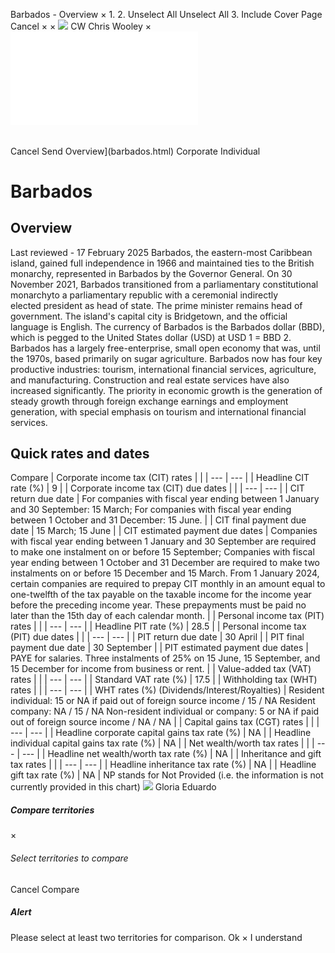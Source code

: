 Barbados - Overview
×
1.
2.
Unselect All
Unselect All
3.
Include Cover Page
Cancel
×
×
![](-/media/world-wide-tax-summaries/attachments/global---chris-wooley.ashx%3Frev=ac5e5f3223b34096b1afc2a6009c7320&revision=ac5e5f32-23b3-4096-b1af-c2a6009c7320&hash=859B7ADC84DC2CBEC9760E9E6EE7DE6D0A8BFCDF)
CW
Chris Wooley
×
![](barbados.html)
######
Cancel
Send
Overview](barbados.html)
Corporate
Individual
# Barbados
## Overview
Last reviewed - 17 February 2025
Barbados, the eastern-most Caribbean island, gained full independence in 1966 and maintained ties to the British monarchy, represented in Barbados by the Governor General. On 30 November 2021, Barbados transitioned from a parliamentary constitutional monarchyto a parliamentary republic with a ceremonial indirectly elected president as head of state. The prime minister remains head of government. The island's capital city is Bridgetown, and the official language is English. The currency of Barbados is the Barbados dollar (BBD), which is pegged to the United States dollar (USD) at USD 1 = BBD 2.
Barbados has a largely free-enterprise, small open economy that was, until the 1970s, based primarily on sugar agriculture. Barbados now has four key productive industries: tourism, international financial services, agriculture, and manufacturing. Construction and real estate services have also increased significantly. The priority in economic growth is the generation of steady growth through foreign exchange earnings and employment generation, with special emphasis on tourism and international financial services.
## Quick rates and dates
Compare
| Corporate income tax (CIT) rates | |
| --- | --- |
| Headline CIT rate (%) | 9 |
| Corporate income tax (CIT) due dates | |
| --- | --- |
| CIT return due date | For companies with fiscal year ending between 1 January and 30 September: 15 March;  For companies with fiscal year ending between 1 October and 31 December: 15 June. |
| CIT final payment due date | 15 March;  15 June |
| CIT estimated payment due dates | Companies with fiscal year ending between 1 January and 30 September are required to make one instalment on or before 15 September;  Companies with fiscal year ending between 1 October and 31 December are required to make two instalments on or before 15 December and 15 March.  From 1 January 2024, certain companies are required to prepay CIT monthly in an amount equal to one-twelfth of the tax payable on the taxable income for the income year before the preceding income year. These prepayments must be paid no later than the 15th day of each calendar month. |
| Personal income tax (PIT) rates | |
| --- | --- |
| Headline PIT rate (%) | 28.5 |
| Personal income tax (PIT) due dates | |
| --- | --- |
| PIT return due date | 30 April |
| PIT final payment due date | 30 September |
| PIT estimated payment due dates | PAYE for salaries.  Three instalments of 25% on 15 June, 15 September, and 15 December for income from business or rent. |
| Value-added tax (VAT) rates | |
| --- | --- |
| Standard VAT rate (%) | 17.5 |
| Withholding tax (WHT) rates | |
| --- | --- |
| WHT rates (%) (Dividends/Interest/Royalties) | Resident individual: 15 or NA if paid out of foreign source income / 15 / NA  Resident company: NA / 15 / NA  Non-resident individual or company: 5 or NA if paid out of foreign source income / NA / NA |
| Capital gains tax (CGT) rates | |
| --- | --- |
| Headline corporate capital gains tax rate (%) | NA |
| Headline individual capital gains tax rate (%) | NA |
| Net wealth/worth tax rates | |
| --- | --- |
| Headline net wealth/worth tax rate (%) | NA |
| Inheritance and gift tax rates | |
| --- | --- |
| Headline inheritance tax rate (%) | NA |
| Headline gift tax rate (%) | NA |
NP stands for Not Provided (i.e. the information is not currently provided in this chart)
![](-/media/world-wide-tax-summaries/attachments/barbados---gloria-eduardo.ashx%3Frev=06c00b9babb74325914ddf02bc0c395a&revision=06c00b9b-abb7-4325-914d-df02bc0c395a&hash=DC4345C424581A87DDF42794BAFFDC055E615E13)
Gloria Eduardo
##### Compare territories
×
###### Select territories to compare
#####
Cancel
Compare
##### Alert
Please select at least two territories for comparison.
Ok
×
I understand